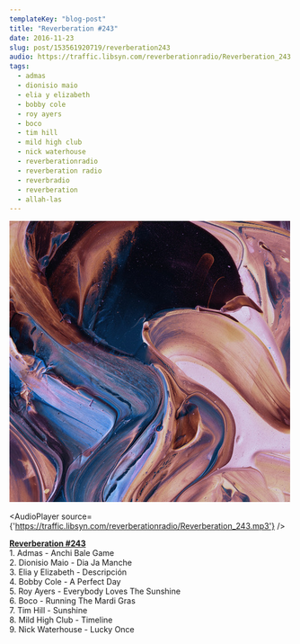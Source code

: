 ```yaml
---
templateKey: "blog-post"
title: "Reverberation #243"
date: 2016-11-23
slug: post/153561920719/reverberation243
audio: https://traffic.libsyn.com/reverberationradio/Reverberation_243.mp3
tags:
  - admas
  - dionisio maio
  - elia y elizabeth
  - bobby cole
  - roy ayers
  - boco
  - tim hill
  - mild high club
  - nick waterhouse
  - reverberationradio
  - reverberation radio
  - reverbradio
  - reverberation
  - allah-las
---
```


![Reverberation #243](../images/a37740618d86db89029631049e081269d7e841710ef2ab1e89d9fd09633df634.jpg)

<AudioPlayer source={'https://traffic.libsyn.com/reverberationradio/Reverberation_243.mp3'} />

<p><b><a href="https://traffic.libsyn.com/reverberationradio/Reverberation_243.mp3">Reverberation #243</a><br /></b>1. Admas - Anchi Bale Game<br />2. Dionisio Maio - Dia Ja Manche<br />3. Elia y Elizabeth - Descripci&oacute;n<br />4. Bobby Cole - A Perfect Day<br />5. Roy Ayers - Everybody Loves The Sunshine<br />6. Boco - Running The Mardi Gras<br />7. Tim Hill - Sunshine<br />8. Mild High Club - Timeline<br />9. Nick Waterhouse - Lucky Once</p>
